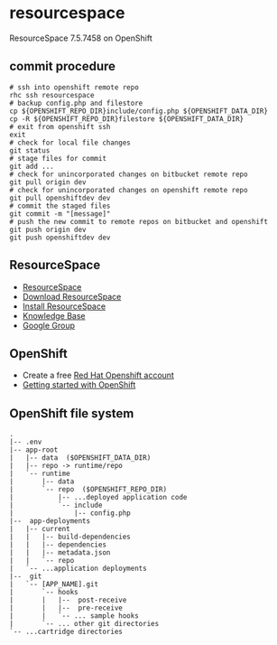 # resourcespace
ResourceSpace 7.5.7458 on OpenShift

## commit procedure
```
# ssh into openshift remote repo
rhc ssh resourcespace
# backup config.php and filestore
cp ${OPENSHIFT_REPO_DIR}include/config.php ${OPENSHIFT_DATA_DIR}
cp -R ${OPENSHIFT_REPO_DIR}filestore ${OPENSHIFT_DATA_DIR}
# exit from openshift ssh
exit
# check for local file changes
git status
# stage files for commit
git add ...
# check for unincorporated changes on bitbucket remote repo
git pull origin dev
# check for unincorporated changes on openshift remote repo
git pull openshiftdev dev
# commit the staged files
git commit -m "[message]"
# push the new commit to remote repos on bitbucket and openshift
git push origin dev
git push openshiftdev dev
```

## ResourceSpace
* [ResourceSpace](http://www.resourcespace.org)
* [Download ResourceSpace](http://resourcespace.org/get)
* [Install ResourceSpace](http://wiki.resourcespace.org/index.php/Installation)
* [Knowledge Base](http://resourcespace.org/knowledge-base/)
* [Google Group](https://groups.google.com/forum/#!forum/resourcespace)

## OpenShift
* Create a free [Red Hat Openshift account](https://openshift.redhat.com)
* [Getting started with OpenShift](https://openshift.redhat.com/app/getting_started)

## OpenShift file system
```
.
|-- .env
|-- app-root
|   |-- data  ($OPENSHIFT_DATA_DIR)
|   |-- repo -> runtime/repo
|   `-- runtime
|       |-- data
|       `-- repo  ($OPENSHIFT_REPO_DIR)
|           |-- ...deployed application code
|           `-- include
|               |-- config.php
|--  app-deployments
|   |-- current
|   |   |-- build-dependencies
|   |   |-- dependencies
|   |   |-- metadata.json
|   |   `-- repo
|   `-- ...application deployments
|--  git
|   `-- [APP_NAME].git
|       `-- hooks
|       |   |--  post-receive
|       |   |--  pre-receive
|       |   `-- ... sample hooks
|       `-- ... other git directories
`-- ...cartridge directories
```
